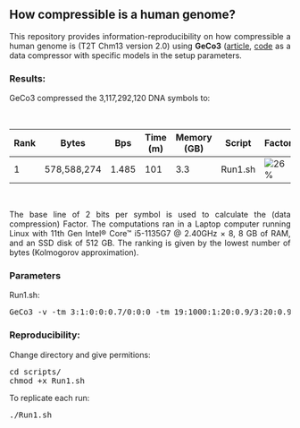 
## <b>How compressible is a human genome?</b> ##

<p align="justify">This repository provides information-reproducibility on how compressible a human genome is (T2T Chm13 version 2.0) using <b>GeCo3</b> (<a href="https://doi.org/10.1093/gigascience/giaa119">article</a>, <a href="https://github.com/cobilab/geco3">code</a> as a data compressor with specific models in the setup parameters.</p>

### Results: ###

GeCo3 compressed the 3,117,292,120 DNA symbols to:

<br>

| Rank |Bytes       |Bps    | Time (m) | Memory (GB) | Script  | Factor |
|------|------------|-------|----------|-------------|---------|--------|
| 1    |578,588,274 | 1.485 | 101      | 3.3         | Run1.sh |![26%](https://progress-bar.dev/26) |

<br>

<p align="justify">The base line of 2 bits per symbol is used to calculate the (data compression) Factor. The computations ran in a Laptop computer running Linux with 11th Gen Intel® Core™ i5-1135G7 @ 2.40GHz × 8, 8 GB of RAM, and an SSD disk of 512 GB. The ranking is given by the lowest number of bytes (Kolmogorov approximation).</p>

### Parameters

Run1.sh:
<pre>
GeCo3 -v -tm 3:1:0:0:0.7/0:0:0 -tm 19:1000:1:20:0.9/3:20:0.9 HS.seq
</pre>

### Reproducibility: ###

Change directory and give permitions:
<pre>
cd scripts/
chmod +x Run1.sh
</pre>

To replicate each run:
<pre>
./Run1.sh
</pre>

